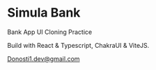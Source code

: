 

# Simula Bank
Bank App UI Cloning Practice

Build with React & Typescript, ChakraUI & ViteJS.

Donosti1.dev@gmail.com
